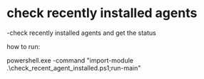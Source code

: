 # check recently installed agents

-check recently installed agents and get the status

how to run:

powershell.exe -command "import-module .\check_recent_agent_installed.ps1;run-main"
